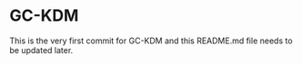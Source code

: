 # GC-KDM

This is the very first commit for GC-KDM and this README.md file needs to be updated later.
